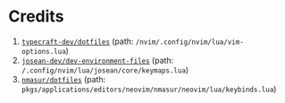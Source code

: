 # Credits

1. [`typecraft-dev/dotfiles`](https://github.com/typecraft-dev/dotfiles/blob/master/nvim/.config/nvim/lua/vim-options.lua) (path: `/nvim/.config/nvim/lua/vim-options.lua`)
2. [`josean-dev/dev-environment-files`](https://github.com/josean-dev/dev-environment-files/blob/main/.config/nvim/lua/josean/core/keymaps.lua) (path: `/.config/nvim/lua/josean/core/keymaps.lua`)
3. [`nmasur/dotfiles`](https://github.com/nmasur/dotfiles/blob/master/pkgs/applications/editors/neovim/nmasur/neovim/lua/keybinds.lua) (path: `pkgs/applications/editors/neovim/nmasur/neovim/lua/keybinds.lua`)
